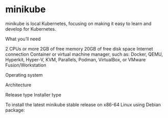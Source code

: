 # minikube
minikube is local Kubernetes, focusing on making it easy to learn and develop for Kubernetes.

What you’ll need

2 CPUs or more
2GB of free memory
20GB of free disk space
Internet connection
Container or virtual machine manager, such as: Docker, QEMU, Hyperkit, Hyper-V, KVM, Parallels, Podman, VirtualBox, or VMware Fusion/Workstation

Operating system

  

Architecture

    

Release type
Installer type

To install the latest minikube stable release on x86-64 Linux using Debian package: